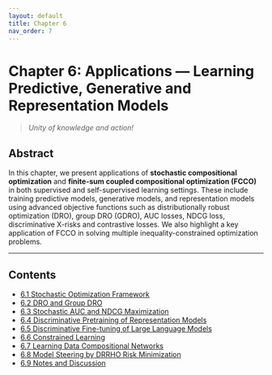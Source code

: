 ```yaml
---
layout: default
title: Chapter 6
nav_order: 7
---
```


# Chapter 6: Applications — Learning Predictive, Generative and Representation Models

> *Unity of knowledge and action!*

## Abstract

In this chapter, we present applications of **stochastic compositional optimization** and **finite-sum coupled compositional optimization (FCCO)** in both supervised and self-supervised learning settings. These include training predictive models, generative models, and representation models using advanced objective functions such as distributionally robust optimization (DRO), group DRO (GDRO), AUC losses, NDCG loss, discriminative X-risks and contrastive losses. We also highlight a key application of FCCO in solving multiple inequality-constrained optimization problems.

---

## Contents

- [6.1 Stochastic Optimization Framework](Ch6-1.md)
- [6.2 DRO and Group DRO](Ch6-2.md)
- [6.3 Stochastic AUC and NDCG Maximization](Ch6-3.md)
- [6.4 Discriminative Pretraining of Representation Models](Ch6-4.md)
- [6.5 Discriminative Fine-tuning of Large Language Models](Ch6-5.md)
- [6.6 Constrained Learning](Ch6-6.md)
- [6.7 Learning Data Compositional Networks](Ch6-7.md)
- [6.8 Model Steering by DRRHO Risk Minimization](Ch6-8.md)
- [6.9 Notes and Discussion](Ch6-9.md)


